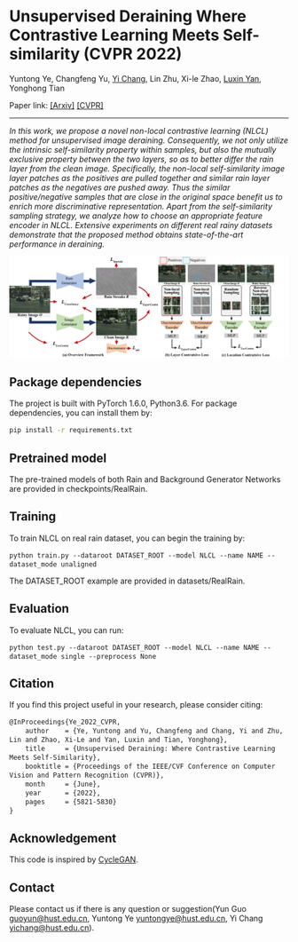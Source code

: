 # Unsupervised Deraining Where Contrastive Learning Meets Self-similarity (CVPR 2022)
Yuntong Ye, Changfeng Yu, <a href='https://owuchangyuo.github.io/'>Yi Chang</a>, Lin Zhu, Xi-le Zhao, <a href='[https://owuchangyuo.github.io/](http://faculty.hust.edu.cn/yanluxin/zh_CN/)'>Luxin Yan</a>, Yonghong Tian

Paper link: [[Arxiv]](https://arxiv.org/abs/2203.11509) [[CVPR]](https://openaccess.thecvf.com/content/CVPR2022/html/Ye_Unsupervised_Deraining_Where_Contrastive_Learning_Meets_Self-Similarity_CVPR_2022_paper.html)

<hr>
<i>In this work, we propose a novel non-local contrastive learning (NLCL) method for unsupervised image deraining. Consequently, we not only utilize the intrinsic self-similarity property within samples, but also the mutually exclusive property between the two layers, so as to better differ the rain layer from the clean image. Specifically, the non-local self-similarity image layer patches as the positives are pulled together and similar rain layer patches as the negatives are pushed away. Thus the similar positive/negative samples that are close in the original space benefit us to enrich more discriminative representation. Apart from the self-similarity sampling strategy, we analyze how to choose an appropriate feature encoder in NLCL. Extensive experiments on different real rainy datasets demonstrate that the proposed method obtains state-of-the-art performance in deraining.</i>

![NLCL](img/Structure.png)

## Package dependencies
The project is built with PyTorch 1.6.0, Python3.6. For package dependencies, you can install them by:
```bash
pip install -r requirements.txt
```
## Pretrained model
The pre-trained models of both Rain and Background Generator Networks are provided in checkpoints/RealRain. 
## Training
To train NLCL on real rain dataset, you can begin the training by:
```train
python train.py --dataroot DATASET_ROOT --model NLCL --name NAME --dataset_mode unaligned
```
The DATASET_ROOT example are provided in datasets/RealRain.
## Evaluation
To evaluate NLCL, you can run:
```test
python test.py --dataroot DATASET_ROOT --model NLCL --name NAME --dataset_mode single --preprocess None
```
## Citation
If you find this project useful in your research, please consider citing:
```
@InProceedings{Ye_2022_CVPR,
    author    = {Ye, Yuntong and Yu, Changfeng and Chang, Yi and Zhu, Lin and Zhao, Xi-Le and Yan, Luxin and Tian, Yonghong},
    title     = {Unsupervised Deraining: Where Contrastive Learning Meets Self-Similarity},
    booktitle = {Proceedings of the IEEE/CVF Conference on Computer Vision and Pattern Recognition (CVPR)},
    month     = {June},
    year      = {2022},
    pages     = {5821-5830}
}
```
## Acknowledgement
This code is inspired by [CycleGAN](https://github.com/junyanz/pytorch-CycleGAN-and-pix2pix).
## Contact
Please contact us if there is any question or suggestion(Yun Guo guoyun@hust.edu.cn, Yuntong Ye yuntongye@hust.edu.cn, Yi Chang yichang@hust.edu.cn).

